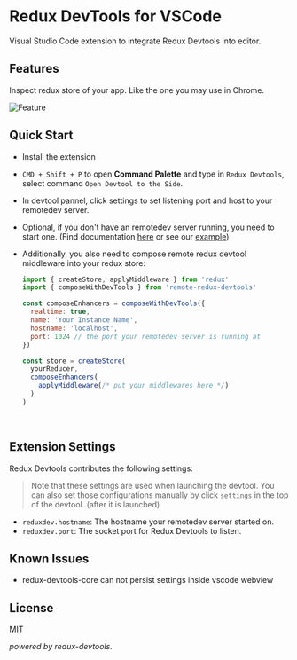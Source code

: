 # Redux DevTools for VSCode

Visual Studio Code extension to integrate Redux Devtools into editor.

## Features

Inspect redux store of your app. Like the one you may use in Chrome.

![Feature](https://github.com/jkzing/vscode-redux-devtools/raw/master/assets/demo.gif)

## Quick Start

* Install the extension

* `CMD + Shift + P` to open **Command Palette** and type in `Redux Devtools`, select command `Open Devtool to the Side`.

* In devtool pannel, click settings to set listening port and host to your remotedev server.

* Optional, if you don't have an remotedev server running, you need to start one. (Find documentation [here](https://github.com/reduxjs/redux-devtools/tree/master/packages/redux-devtools-cli) or see our [example](https://github.com/jkzing/vscode-redux-devtools/blob/master/example/simple-redux))

* Additionally, you also need to compose remote redux devtool middleware into your redux store:

  ```javascript
  import { createStore, applyMiddleware } from 'redux'
  import { composeWithDevTools } from 'remote-redux-devtools'

  const composeEnhancers = composeWithDevTools({
    realtime: true,
    name: 'Your Instance Name',
    hostname: 'localhost',
    port: 1024 // the port your remotedev server is running at
  })

  const store = createStore(
    yourReducer,
    composeEnhancers(
      applyMiddleware(/* put your middlewares here */)
    )
  )
  ```

  ​

## Extension Settings

Redux Devtools contributes the following settings:

> Note that these settings are used when launching the devtool.
> You can also set those configurations manually by click `settings` in the top of the devtool. (after it is launched)

* `reduxdev.hostname`: The hostname your remotedev server started on.
* `reduxdev.port`: The socket port for Redux Devtools to listen.

## Known Issues

* redux-devtools-core can not persist settings inside vscode webview

## License
MIT

*powered by redux-devtools.*
